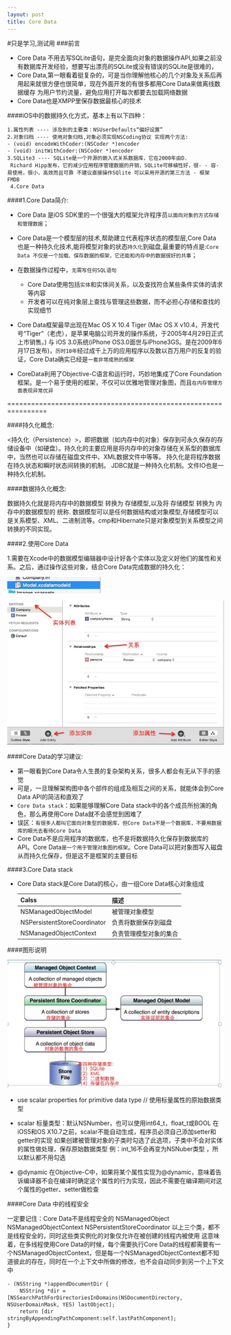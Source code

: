 ```yaml
---
layout: post
title: Core Data
---
```


#只是学习,测试用
###前言

- Core Data 不用去写SQLite语句，是完全面向对象的数据操作API,如果之前没有数据库开发经验，想要写出漂亮的SQLite或没有错误的SQLite是很难的，
- Core Data,第一眼看着挺复杂的，可是当你理解他核心的几个对象及关系后再用起来就很方便也很简单，现在外面开发的有很多都用Core Data来做离线数据缓存 为用户节约流量，避免应用打开每次都要去加载网络数据
- Core Data也是XMPP里保存数据最核心的技术



####iOS中的数据持久化方式，基本上有以下四种：
``` 
1.属性列表 ---- 涉及到的主要类：NSUserDefaults“偏好设置” 
2.对象归档 ---- 使用对象归档,对象必须实现NSCoding协议 实现两个方法:
- (void) encodeWithCoder:(NSCoder *)encoder 
- (void) initWithCoder:(NSCoder *)encoder
3.SQLite3 ---- SQLite是一个开源的嵌入式关系数据库，它在2000年由D. 
 Richard Hipp发布，它的减少应用程序管理数据的开销，SQLite可移植性好，很- - 容- 易使用，很小，高效而且可靠 不建议直接操作SQlite 可以采用开源的第三方法 - 框架 FMDB
 4.Core Data
```

####1.Core Data简介:

* Core Data 是iOS SDK里的一个很强大的框架允许程序员`以面向对象的方式存储和管理数据`；

* Core Data是一个模型层的技术,帮助建立代表程序状态的模型层,Core Data 也是一种持久化技术,能将模型对象的状态`持久化`到磁盘,最重要的特点是:`Core Data 不仅是一个加载、保存数据的框架，它还能和内存中的数据很好的共事`；

* 在数据操作过程中，`无需写任何SQL语句`
  * Core Data使用包括`实体`和实体间关系，以及查找符合某些条件实体的请求等内容
  * 开发者可以在纯对象层上查找与管理这些数据，而不必担心存储和查找的实现细节
  
* Core Data框架最早出现在Mac OS X 10.4 Tiger (Mac OS X v10.4，开发代号“Tiger”（老虎），是苹果电脑公司开发的操作系统，于2005年4月29日正式上市销售。) 与 iOS 3.0系统(iPhone OS3.0面世与iPhone3GS。是在2009年6月17日发布)，`历时10年`经过成千上万的应用程序以及数以百万用户的反复的验证，Core Data确实已经是`一套非常成熟的框架`
* CoreData利用了Objective-C语言和运行时，巧妙地集成了Core Foundation框架。是一个易于使用的框架，不仅可以优雅地管理对象图，而且`在内存管理方面表现异常优异`


================================================================




####持久化概念:
>
<持久化（Persistence）>，即把数据（如内存中的对象）保存到可永久保存的存储设备中（如硬盘）。持久化的主要应用是将内存中的对象存储在关系型的数据库中，当然也可以存储在磁盘文件中、XML数据文件中等等。
持久化是将程序数据在持久状态和瞬时状态间转换的机制。
JDBC就是一种持久化机制。文件IO也是一种持久化机制。


####数据持久化概念:
>
数据持久化就是将内存中的数据模型 转换为 存储模型,以及将 存储模型 转换为 内存中的数据模型的 统称. 数据模型可以是任何数据结构或对象模型,存储模型可以是关系模型、XML、二进制流等。cmp和Hibernate只是对象模型到关系模型之间转换的不同实现。


####2.使用Core Data

1.需要在Xcode中的数据模型编辑器中设计好各个实体以及定义好他们的属性和关系。之后，通过操作这些对象，结合Core Data完成数据的持久化：

![](images/myimage/123.png)

![](images/myimage/45861017-E452-4A0A-9B76-C2DE4EA43045.png)


####Core Data的学习建议:
* 第一眼看到Core Data令人生畏的复杂架构关系，很多人都会有无从下手的感觉
* 可是，一旦理解架构图中各个部件的组成及相互之间的关系，就能体会到Core Data API的简洁和直观了
* `Core Data stack`：如果能够理解Core Data stack中的各个成员所扮演的角色，那么再使用Core Data就不会感觉到困难了
* 误区：`有很多人都叫它面向对象型的数据库，但Core Data不是一个数据库，不要用数据库的眼光去看待Core Data`
* Core Data不是应用程序的数据库，也不是将数据持久化保存到数据库的API。Core Data`是一个用于管理对象图的框架`。Core Data可以把对象图写入磁盘从而持久化保存，但是这不是框架的主要目标


####3.Core Data stack


* Core Data stack是Core Data的核心，由一组Core Data核心对象组成

     Calss                        | 描述 
   ---------------------------- | ------------------- |
   NSManagedObjectModel	         |  被管理对象模型       |
   NSPersistentStoreCoordinator |  负责将数据保存到磁盘   |
   NSManagedObjectContext	     |  负责管理模型对象的集合 |


####图形说明 

![](images/myimage/5C4D5D64-AA49-4B8D-AC7D-1C04203625AC.png)



* use scalar properties for primitive data type // 使用标量属性的原始数据类型
*  scalar 标量类型：默认NSNumber，也可以使用int64_t，float_t或BOOL
在iOS5和OS X10.7之前，scalar不能自动生成，程序员必须自己添加setter和getter的实现
如果创建被管理对象的子类时勾选了此选项，子类中不会对实体的属性做处理，保存原始数据类型
例：int_16不会再变为NSNuber类型 ，所以默认都不用勾选


* @dynamic
在Objective-C中，如果将某个属性实现为@dynamic，意味着告诉编译器不会在编译时确定这个属性的行为实现，因此不需要在编译期间对这个属性的getter、setter做检查




####Core Data 中的线程安全

>
一定要记住：Core Data不是线程安全的
NSManagedObject
NSManagedObjectContext
NSPersistentStoreCoordinator
以上三个类，都不是线程安全的，同时这些类实例化的对象仅允许在被创建的线程内被使用
这意味着，在多线程使用Core Data的时候，每个需要执行Core Data的线程都需要有一个NSManagedObjectContext，但是每一个NSManagedObjectContext都不知道彼此的存在，同时在一个上下文中所做的修改，也不会自动同步到另一个上下文中



``` Obejctive-C
- (NSString *)appendDocumentDir {
    NSString *dir = [NSSearchPathForDirectoriesInDomains(NSDocumentDirectory, NSUserDomainMask, YES) lastObject];
    return [dir stringByAppendingPathComponent:self.lastPathComponent];
}

```